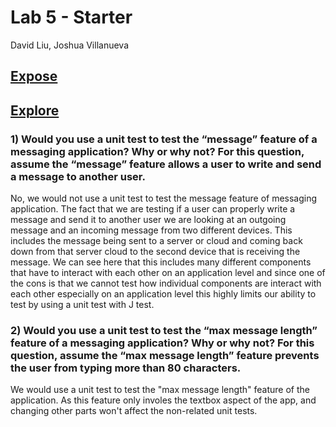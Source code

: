 # Lab 5 - Starter
David Liu, Joshua Villanueva

## [Expose](https://shootingdarts.github.io/Lab5_Starter/expose.html)
## [Explore](https://shootingdarts.github.io/Lab5_Starter/explore.html)

### 1) Would you use a unit test to test the “message” feature of a messaging application? Why or why not? For this question, assume the “message” feature allows a user to write and send a message to another user.

No, we would not use a unit test to test the message feature of messaging application. The fact that we are testing if a user can properly write a message and send it to another user we are looking at an outgoing message and an incoming message from two different devices. This includes the message being sent to a server or cloud and coming back down from that server cloud to the second device that is receiving the message. We can see here that this includes many different components that have to interact with each other on an application level and since one of the cons is that we cannot test how individual components are interact with each other especially on an application level this highly limits our ability to test by using a unit test with J test. 

### 2) Would you use a unit test to test the “max message length” feature of a messaging application? Why or why not? For this question, assume the “max message length” feature prevents the user from typing more than 80 characters.

We would use a unit test to test the "max message length" feature of the application. As this feature only involes the textbox aspect of the app, and changing other parts won't affect the non-related unit tests. 
